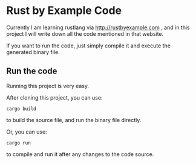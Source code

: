 Rust by Example Code
====================

Currently I am learning rustlang via http://rustbyexample.com , and in this project I will write down all the code mentioned in that website.

If you want to run the code, just simply compile it and execute the generated binary file.

## Run the code

Running this project is very easy.

After cloning this project, you can use:

```
cargo build
```

to build the source file, and run the binary file directly.

Or, you can use:

```
cargo run
```

to compile and run it after any changes to the code source.
